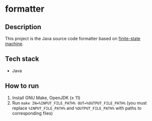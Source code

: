 # formatter

## Description

This project is the Java source code formatter based on
[finite-state machine](https://en.wikipedia.org/wiki/Finite-state_machine).

## Tech stack

* Java

## How to run

1. Install GNU Make, OpenJDK (≥ 11)
2. Run `make IN=%INPUT_FILE_PATH% OUT=%OUTPUT_FILE_PATH%` (you must replace `%INPUT_FILE_PATH%` and
   `%OUTPUT_FILE_PATH%` with paths to corresponding files)
